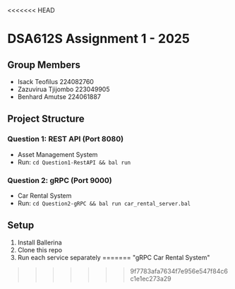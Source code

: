 <<<<<<< HEAD
# DSA612S Assignment 1 - 2025

## Group Members
- Isack Teofilus 224082760
- Zazuvirua Tjijombo 223049905
- Benhard Amutse 224061887

## Project Structure

### Question 1: REST API (Port 8080)
- Asset Management System
- Run: `cd Question1-RestAPI && bal run`

### Question 2: gRPC (Port 9000)  
- Car Rental System
- Run: `cd Question2-gRPC && bal run car_rental_server.bal`

## Setup
1. Install Ballerina
2. Clone this repo
3. Run each service separately
=======
"gRPC Car Rental System"
>>>>>>> 9f7783afa7634f7e956e547f84c6c1e1ec273a29

